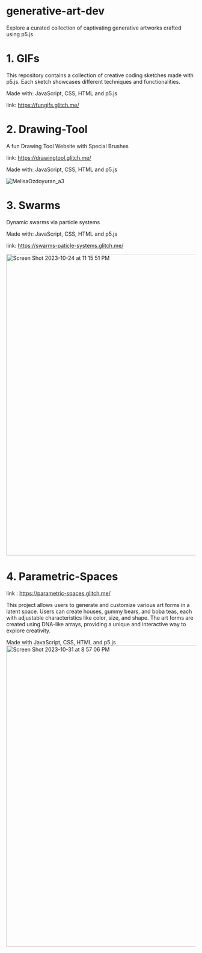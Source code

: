 # generative-art-dev
Explore a curated collection of captivating generative artworks crafted using p5.js
# 1. GIFs

This repository contains a collection of creative coding sketches made with p5.js. Each sketch showcases different techniques and functionalities.

Made with: JavaScript, CSS, HTML and p5.js

link: https://fungifs.glitch.me/


# 2.  Drawing-Tool
A fun Drawing Tool  Website with Special Brushes

link: https://drawingtool.glitch.me/

Made with: JavaScript, CSS, HTML and p5.js

![MelisaOzdoyuran_a3](https://github.com/melisaozdoyuran2001/Drawing-Tool/assets/123209674/48d93141-e995-426c-b9e7-a253a35a45ca)

# 3. Swarms
Dynamic swarms via particle systems

Made with: JavaScript, CSS, HTML and p5.js

link: https://swarms-paticle-systems.glitch.me/


<img width="800" alt="Screen Shot 2023-10-24 at 11 15 51 PM" src="https://github.com/melisaozdoyuran2001/Swarms/assets/123209674/03c054e3-9fa8-41ad-a516-fbd242c6480a">

# 4. Parametric-Spaces


link : https://parametric-spaces.glitch.me/


This project allows users to generate and customize various art forms in a latent space. Users can create houses, gummy bears, and boba teas, each with adjustable characteristics like color, size, and shape. The art forms are created using DNA-like arrays, providing a unique and interactive way to explore creativity.

Made with JavaScript, CSS, HTML and p5.js
<img width="800" alt="Screen Shot 2023-10-31 at 8 57 06 PM" src="https://github.com/melisaozdoyuran2001/Parametric-Spaces/assets/123209674/61c2eeae-b65b-4694-b59f-95614b2c1bd1">
